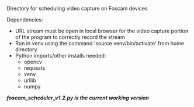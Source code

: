 Directory for scheduling video capture on Foscam devices

Dependencies:
  - URL stream must be open in local browser for the video capture portion of the program to correctly record the stream
  - Run in venv using the command 'source venv/bin/activate' from home directory
  - Python imports/other installs needed:
      - opencv
      - requests
      - venv
      - urllib
      - numpy

***foscam_scheduler_v1.2.py is the current working version***
